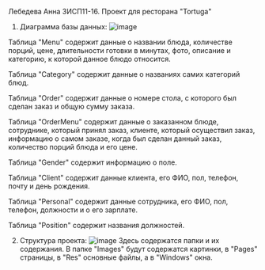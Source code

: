 Лебедева Анна 3ИСП11-16. Проект для ресторана "Tortuga"

1. Диаграмма базы данных:
![image](https://user-images.githubusercontent.com/86305993/191263533-66d15e29-f47b-41e9-805e-e8804ae9088d.png)

Таблица "Menu" содержит данные о названии блюда, количестве порций, цене, длительности готовки в минутах, фото, 
описание и категорию, к которой данное блюдо относится.

Таблица "Category" содержит данные о названиях самих категорий блюд.

Таблица "Order" содержит данные о номере стола, с которого был сделан заказ и общую сумму заказа.

Таблица "OrderMenu" содержит данные о заказанном блюде, сотруднике, который принял заказ, клиенте, который осуществил заказ,
информацию о самом заказе, когда был сделан данный заказ, количество порций блюда и его цене.

Таблица "Gender" содержит информацию о поле.

Таблица "Client" содержит данные клиента, его ФИО, пол, телефон, почту и день рождения.

Таблица "Personal" содержит данные сотрудника, его ФИО, пол, телефон, должности и о его зарплате.

Таблица "Position" содержит названия должностей.

2. Структура проекта:
![image](https://user-images.githubusercontent.com/86305993/191266588-e9265eeb-7de8-4a9d-9620-8e9cc2b70ab4.png)
Здесь содержатся папки и их содержания. В папке "Images" будут содержатся картинки, в "Pages" страницы, в "Res" основные файлы, а в "Windows" окна.

